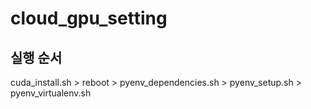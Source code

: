 # cloud_gpu_setting

## 실행 순서
cuda_install.sh > reboot > pyenv_dependencies.sh > pyenv_setup.sh > pyenv_virtualenv.sh